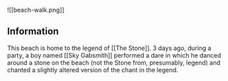 ![[beach-walk.png]]

## Information
This beach is home to the legend of [[The Stone]]. 3 days ago, during a party, a boy named [[Sky Gabsmith]] performed a dare in which he danced around a stone on the beach (not the Stone from, presumably, legend) and chanted a slightly altered version of the chant in the legend.